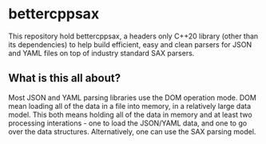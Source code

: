 # bettercppsax

This repository hold bettercppsax, a headers only C++20 library (other than its dependencies) to help build
efficient, easy and clean parsers for JSON and YAML files on top of industry standard SAX parsers. 

## What is this all about? 

Most JSON and YAML parsing libraries use the DOM operation mode. DOM mean loading all of the data in a file
into memory, in a relatively large data model. This both means holding all of the data in memory and at least 
two processing interations - one to load the JSON/YAML data, and one to go over the data structures. 
Alternatively, one can use the SAX parsing model.
